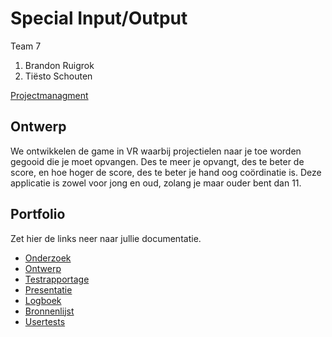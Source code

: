 # Special Input/Output
Team 7
1. Brandon Ruigrok
2. Tiësto Schouten

[Projectmanagment](https://trello.com/b/JeXzrCJK/innoutput-2019) <Trello scrumboard bijvoorbeeld>

## Ontwerp
We ontwikkelen de game in VR waarbij projectielen naar je toe worden gegooid die je moet opvangen. Des te meer je opvangt, des te beter de score, en hoe hoger de score, des te beter je hand oog coördinatie is. Deze applicatie is zowel voor jong en oud, zolang je maar ouder bent dan 11.

## Portfolio
Zet hier de links neer naar jullie documentatie.

* [Onderzoek](https://github.com/No-hit-beastslaye/Keuzedeel-Special-Input-Output-2019/blob/master/Portfolio/P01%20-%20Onderzoek.pdf)
* [Ontwerp](https://github.com/No-hit-beastslaye/Keuzedeel-Special-Input-Output-2019/blob/master/Portfolio/P02%20-%20Ontwerp%20document.pdf)
* [Testrapportage](https://github.com/No-hit-beastslaye/Keuzedeel-Special-Input-Output-2019/blob/master/Portfolio/P03%20-%20Test%20rapportage.pdf)
* [Presentatie](https://docs.google.com/presentation/d/1Mc0Mw40INcp2aObVPfelqRsLUJ-uHO5xTeeIKbSulPg/edit?usp=sharing)
* [Logboek](https://calendar.google.com/calendar?cid=dGltNGM5N2I2Y25xc2Y1aGJpYzR2N2NzbmNAZ3JvdXAuY2FsZW5kYXIuZ29vZ2xlLmNvbQ)
* [Bronnenlijst](https://docs.google.com/document/d/1rK8lAspxlmiGwvdoMfZG5pN3str4taQLnGm_f3FCYcI/edit)
* [Usertests](https://drive.google.com/drive/folders/1wIXq5UocOVgSK-f9npYrmYqK-9p2OvfY?usp=sharing)
